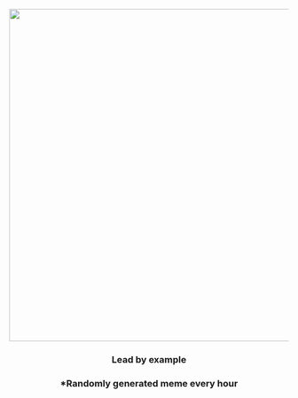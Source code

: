 <p align="center">
        <img src="https://i.redd.it/92eul47necn81.gif" width="600" height="600">
        </p>
        <h3 align="center">Lead by example</h3>
        <h3 align="center">*Randomly generated meme every hour</h3>
    